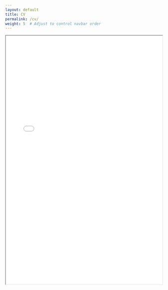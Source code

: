 ```yaml
---
layout: default
title: CV
permalink: /cv/
weight: 5  # Adjust to control navbar order
---
```


<iframe src="/assets/DianaNam_CV.pdf" width="100%" height="800px">
    This browser does not support PDFs. Please download the PDF to view it: 
    <a href="/assets/DianaNam_CV.pdf">Download PDF</a>.
</iframe>